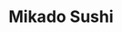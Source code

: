 ---
layout: place
title: "Mikado Sushi"
permalink: /arizona/chandler/mikado-sushi.html
stateAbbr: AZ
stateName: Arizona
cityName: Chandler
seo:
  name: "Mikado Sushi"
  type: Restaurant
  links: http://www.mikadosushiaz.com/
description: "Mikado Sushi serves delicious sushi in Chandler, Arizona. Try fresh Japanese dishes for a great dining experience. "
place_id: ChIJTUL1c3gAK4cRT9lpRK3VjTs
photos:
  - name: >-
      places/ChIJTUL1c3gAK4cRT9lpRK3VjTs/photos/AeeoHcJEeT8T5RULLozeI9C3lpMvh5aEtUoAOj2JxtPzwhNIdbF-lmdLAoallDcpsoKm6_CtH3SEFOmrnCLSxSrV-Z401pEbLCE-sFzwFxgwiBvmJOF7I2VPSqkv_fkLxuyukcq65uAD18vKm5l1qH05IoNyMDJpp6YR5pZGr4LXOXpkBw2hA7RT40_2gAX8NIjl_47MRB-hk4ERtV8cOSZfHjM9y-FkHfr3XHr9GxvhbmuizHMPrp5vUPmktD3_19t3IiId4QNF1RYZz0Hp07la370-eS0ykD-nf9u_s-K29X9OUg
    widthPx: 2048
    heightPx: 1153
    authorAttributions:
      - displayName: Mikado Sushi
        uri: https://maps.google.com/maps/contrib/113582952745832533284
        photoUri: >-
          https://lh3.googleusercontent.com/a-/ALV-UjVdvztt4Ge_YZLzy53zCHtY5AqOhcx2vgxWMKkTxAASFCd6tLk=s100-p-k-no-mo
    flagContentUri: >-
      https://www.google.com/local/imagery/report/?cb_client=maps_api_places.places_api&image_key=!1e10!2sAF1QipO9gP86vKAhFS_PwpIlFfRKqpAcnyo4CjA8Hczu&hl=en-US
    googleMapsUri: >-
      https://www.google.com/maps/place//data=!3m4!1e2!3m2!1sAF1QipO9gP86vKAhFS_PwpIlFfRKqpAcnyo4CjA8Hczu!2e10!4m2!3m1!1s0x872b007873f5424d:0x3b8dd5ad4469d94f
  - name: >-
      places/ChIJTUL1c3gAK4cRT9lpRK3VjTs/photos/AeeoHcKOlEClTkRtK9rE8dXx0bLhau_bOdCGmDPHB3UDQtHS4gPKDzRo1dtCrFTJ9Zt8D8EgWZRzwY_QY36zmPBx8TU4QeaKkLxHmyp8FUgvAmvAsNinwr3PPUsrPKvEWbRmQNFfIjHYFjC6Iz6xXHCD_tG9cOrkTuyvdGxhVzqRk70b94SQbAn0Qy28RGvTasE7F7A6-DB4GA-CeMSNQ5nzJLOsCktyHHVrATdohnwS2dzIe1a6Emw5xFecc60SMzapyOmY4Ai6GuxOTGdf-vo27Euol9mErKAf7R2aRLOfekrCsw
    widthPx: 2039
    heightPx: 2007
    authorAttributions:
      - displayName: Mikado Sushi
        uri: https://maps.google.com/maps/contrib/113582952745832533284
        photoUri: >-
          https://lh3.googleusercontent.com/a-/ALV-UjVdvztt4Ge_YZLzy53zCHtY5AqOhcx2vgxWMKkTxAASFCd6tLk=s100-p-k-no-mo
    flagContentUri: >-
      https://www.google.com/local/imagery/report/?cb_client=maps_api_places.places_api&image_key=!1e10!2sAF1QipOveFqX2iOiHFe84j5kZELZyxdPR8JcSuvB9UnP&hl=en-US
    googleMapsUri: >-
      https://www.google.com/maps/place//data=!3m4!1e2!3m2!1sAF1QipOveFqX2iOiHFe84j5kZELZyxdPR8JcSuvB9UnP!2e10!4m2!3m1!1s0x872b007873f5424d:0x3b8dd5ad4469d94f
  - name: >-
      places/ChIJTUL1c3gAK4cRT9lpRK3VjTs/photos/AeeoHcJu01IElOgMSnmoTCRllyjMrKzhakY0x0-o9nxRXKQeBahrrRi4S1J02eOdEu97XidCGubTcpjC_bYGk8lCtfJUVNM9y2Rs4EkVAnj2xLm5aJbZv-aa_svkLG2ER0YbmSgBI2mU6fabKRz8ndfNH484PE5CENiB-DBlpotKZpR_YpVIY9FsEbEc7ssaqYTFxgkMgKD-_gmQUM5HJfgIM_594cfZ_JyPpJ6QFe5wYTjc54OYiEM0F6pwJXDxUpeYOQCOFB8-s7Q6nwdhUUYrvQxFRlgk6f_MP_0WbRkV1OWjkWq1smRlcwwN-Dgeg5JD7wwYGApfK283_er3u0NBxQCz74_70brY-Dvrsb9EtfjDJWNBhQgGaDvtcBE9LzH9JVX54I1ZVNWmJ2zmbWhSYnMWtxI_xZoD4TwXhIyhU5E1rA
    widthPx: 4000
    heightPx: 3000
    authorAttributions:
      - displayName: Sophia Martin
        uri: https://maps.google.com/maps/contrib/105433507970499778559
        photoUri: >-
          https://lh3.googleusercontent.com/a/ACg8ocKT2WDgsAdZl4wg-QBmt1Wgi_j8vnvo1y9URlBx4Paw02W9Qg=s100-p-k-no-mo
    flagContentUri: >-
      https://www.google.com/local/imagery/report/?cb_client=maps_api_places.places_api&image_key=!1e10!2sCIHM0ogKEICAgICH_LK_bQ&hl=en-US
    googleMapsUri: >-
      https://www.google.com/maps/place//data=!3m4!1e2!3m2!1sCIHM0ogKEICAgICH_LK_bQ!2e10!4m2!3m1!1s0x872b007873f5424d:0x3b8dd5ad4469d94f
  - name: >-
      places/ChIJTUL1c3gAK4cRT9lpRK3VjTs/photos/AeeoHcKY3ATJ0dLblhW_GblNrufPQHeDR2FsMhol8RKkCWEDq6mCrAXO-hYKPSuKG_m9CbFTTeJ0XMiWUUlNgzjHE-HfHKj4DP-i2eU7HD7mSVJSFxYnhsvgi1rWnepZQzmOe07XQ5Be978aj2xUgbZt14ij1Vm4qK_63PcPaqvKikBj44jCsKpsNUSv7TwMbdOusTlhUMbsDdEHAQZXWVHyvGyI2Wapk46nrlnMGYSCZy-MY3OKaHT4s0cW_OF6YNUtP7oAHji8whB7uT0lh_sPlaAKhXp1SomzRUkTnWxxvm2ImprwFwd6euK84opU0B1EoLn81vWYagBVwqSNoLNELwib0cIqh1zMWnwBx70SmGcSKvTDGqM7aom9JDVJ3SRE3Iv1HuijUKUCHyMtlW12Q1saVkelL-Lb7pcm-fYKrUZFiC7I
    widthPx: 4032
    heightPx: 3024
    authorAttributions:
      - displayName: Carmine Manfredi
        uri: https://maps.google.com/maps/contrib/109125461665435135459
        photoUri: >-
          https://lh3.googleusercontent.com/a-/ALV-UjXfa2LFgSzish7ioXbEyCZJ4loRnox4X05hC4vuWnK1amH6bHvB1Q=s100-p-k-no-mo
    flagContentUri: >-
      https://www.google.com/local/imagery/report/?cb_client=maps_api_places.places_api&image_key=!1e10!2sCIHM0ogKEICAgIDU6frIyAE&hl=en-US
    googleMapsUri: >-
      https://www.google.com/maps/place//data=!3m4!1e2!3m2!1sCIHM0ogKEICAgIDU6frIyAE!2e10!4m2!3m1!1s0x872b007873f5424d:0x3b8dd5ad4469d94f
  - name: >-
      places/ChIJTUL1c3gAK4cRT9lpRK3VjTs/photos/AeeoHcKp-MmVtOGamqWMQOE_FJ6QB1RDBJtYDGXEXxzxnj5pon6RQqv0DGbsFWs1xuumHQ17m4LJ9jHB5cHzHKPyEf-9GLFp2Hn1axJTg8rDY9gNNyieuagPsRJwa5TcQLB1uf83zo0hXeh389PGS0oysehAcGJtj7dNJ6a27r8h5mFhb-9Rb6Hk8orZ7X6JGxl8aX_4f8dQILLmNabvmeatN0XftM-rQXcDbmJAoYca_N_CTwPIpjHqnJgyISP_-l5_6BjoXDpE9D-O9YMkR7Sak_b-Q7qFqIkRNiYTWE7TJDGagQ
    widthPx: 3060
    heightPx: 4080
    authorAttributions:
      - displayName: Mikado Sushi
        uri: https://maps.google.com/maps/contrib/113582952745832533284
        photoUri: >-
          https://lh3.googleusercontent.com/a-/ALV-UjVdvztt4Ge_YZLzy53zCHtY5AqOhcx2vgxWMKkTxAASFCd6tLk=s100-p-k-no-mo
    flagContentUri: >-
      https://www.google.com/local/imagery/report/?cb_client=maps_api_places.places_api&image_key=!1e10!2sAF1QipPFpYb86VOf1nYxTGVOXli3qOVz3lTrK4rkLwvS&hl=en-US
    googleMapsUri: >-
      https://www.google.com/maps/place//data=!3m4!1e2!3m2!1sAF1QipPFpYb86VOf1nYxTGVOXli3qOVz3lTrK4rkLwvS!2e10!4m2!3m1!1s0x872b007873f5424d:0x3b8dd5ad4469d94f
  - name: >-
      places/ChIJTUL1c3gAK4cRT9lpRK3VjTs/photos/AeeoHcJiP5gwGMUWpjd_ACd07iumvxqsnZuS1a20IZShrKou5NkWzvCaVYzTotTexqwf3hu-YsGkSAsC3izFP19bAL5fdV5DsvNMEJ4lU6MtN3X1JgsONo4Q-luxt3pztAWh_vGHTIcciwRVS2LS1PYtBTQhIXTARsg1KuGx7oMjg3RM_VATBXM1DVBHBBuFJa28SnT6r9ml22lS62WUezadSKx5kilVCqOktATk2XaOooB9GhmOqwjE7FcJMUODVAQlKhtUknA-TtuDOMmyRomF6BBCY_8s2otX1Gmykk6q5pSWFthhClIBxiXcGbwpThLCcO37PQTnGkGGRov7hkTwXTsXeTlTQcyIkIe_2nQeX6T_QSqqMtk0bqSh-wCTWiibc1L_Zeeye9aDLMqqwEPIIC5bUcFtcaGFYw4jYbeYjZynJQ
    widthPx: 3000
    heightPx: 4000
    authorAttributions:
      - displayName: Sophia Martin
        uri: https://maps.google.com/maps/contrib/105433507970499778559
        photoUri: >-
          https://lh3.googleusercontent.com/a/ACg8ocKT2WDgsAdZl4wg-QBmt1Wgi_j8vnvo1y9URlBx4Paw02W9Qg=s100-p-k-no-mo
    flagContentUri: >-
      https://www.google.com/local/imagery/report/?cb_client=maps_api_places.places_api&image_key=!1e10!2sCIHM0ogKEICAgICH_Lq3Hg&hl=en-US
    googleMapsUri: >-
      https://www.google.com/maps/place//data=!3m4!1e2!3m2!1sCIHM0ogKEICAgICH_Lq3Hg!2e10!4m2!3m1!1s0x872b007873f5424d:0x3b8dd5ad4469d94f
  - name: >-
      places/ChIJTUL1c3gAK4cRT9lpRK3VjTs/photos/AeeoHcI96nv4EwGlmPg-r-AzfP_P0KUwShGqQUhPsEEAG67VclTBjoArXpc90DTv1VeToBfxmj-JhKI2ISOUQLKkZVDmtvhxVnnQ9lKySa6wzzMnSIKNggSIZlPM1C4jvZwvrE-ap8Xepam-L-ds7UXIog9ZDLuVkHkmwvoiMGmcgIOGdVd1e1m3xEeqqa53lSB9xSlfr_RHgwBmPa-X6AY61qdcTP3U3XkmsV3RLIj1phA4Uj20kp0ZdPVcZRCRVhYWIXglfGs4GPJ00-OUN5sryWDINpcUF8NPG5Pc5mSqP_NTEJToGWCFB9KZ_vEgPby_mLiWMbGVt9S2tL5DCE7LT1iHc-iKlNsnWbLNdMr3xWBomlGg6H5RmI7GKknD1zNm2wFuPxDOAAXxdvlwf24BoGJ2LFixjVRil_Tqp1yG3t87BQhw
    widthPx: 4032
    heightPx: 3024
    authorAttributions:
      - displayName: Carmine Manfredi
        uri: https://maps.google.com/maps/contrib/109125461665435135459
        photoUri: >-
          https://lh3.googleusercontent.com/a-/ALV-UjXfa2LFgSzish7ioXbEyCZJ4loRnox4X05hC4vuWnK1amH6bHvB1Q=s100-p-k-no-mo
    flagContentUri: >-
      https://www.google.com/local/imagery/report/?cb_client=maps_api_places.places_api&image_key=!1e10!2sCIHM0ogKEICAgICE7ufuzwE&hl=en-US
    googleMapsUri: >-
      https://www.google.com/maps/place//data=!3m4!1e2!3m2!1sCIHM0ogKEICAgICE7ufuzwE!2e10!4m2!3m1!1s0x872b007873f5424d:0x3b8dd5ad4469d94f
  - name: >-
      places/ChIJTUL1c3gAK4cRT9lpRK3VjTs/photos/AeeoHcK2dvmN-JwU5RQst0aETUNJ5dG7PQ9V9o-1Fa8y5Dkaj4Wyef8I8Yu35NzSQSmjHqbUmwlyVPfJIqAndJypMJfQKghJNeNgMiNTZ6asf0_4gkWQWsJ31tWPeowXPVOhFCNgks7p8He_EjGQ4eOf-lA2ynaUYz6emBku7-bq_SmS3V5VX287fs9PwMi16ziAgoDj2Bcf0reet-U7P2aaHaa-3VidtTmwIf63ZaY_dfBlsDjR-j18z2gx6bKn3w9YwlukhSCaVHqRIPQSTIXI8aX4nEndL4jUFhhNnnINpxuO0g78dhD_q4z0hQRxdOHZaAAb4K1m2RQosGJgG_HxY8ooWq-bUMWCzm0zvPDWxWrj4tmcRhy_mKVFq9fNK5Q1IyC1R55fAleJouTzRzcrOHCroEM774PS4VB6s0KT1HTM8g
    widthPx: 3024
    heightPx: 3002
    authorAttributions:
      - displayName: Jihely Gomez
        uri: https://maps.google.com/maps/contrib/101796109322753217590
        photoUri: >-
          https://lh3.googleusercontent.com/a-/ALV-UjXwSJKB2DBTiTlK3_ZUZXrbDEqAUJwQI1CnN7XG_bkljtftqoSEwQ=s100-p-k-no-mo
    flagContentUri: >-
      https://www.google.com/local/imagery/report/?cb_client=maps_api_places.places_api&image_key=!1e10!2sCIHM0ogKEICAgIDbvODlBQ&hl=en-US
    googleMapsUri: >-
      https://www.google.com/maps/place//data=!3m4!1e2!3m2!1sCIHM0ogKEICAgIDbvODlBQ!2e10!4m2!3m1!1s0x872b007873f5424d:0x3b8dd5ad4469d94f
  - name: >-
      places/ChIJTUL1c3gAK4cRT9lpRK3VjTs/photos/AeeoHcK1yHg5WN3j7YeO9bioPhZG1nG4RlRVuvvVaWEFzXXCt3KU71Ha1wlZYjbFTxCe7y6wYAjBR6cYVQkgH5NWgRNfsLLcmkU6e40M1zBsiOb0gETfBK2nyHxrxADfY6yzDD-Y30oQLXPps6sMt3AcmfRTtVYNN5ABOkjRHBcCLsWM7D_5fN_vjFZiS86goWMmNPSiOSZvq9CY_pA3oPb-CVUvjnw3i_pYFbL_TygSLC-6HghgQZzcg4QpSReWUGx0oInlIe6WgjCrcjJOmgRJXSQ_eCA2vaJj7VrkZ3JzA5r4EQ
    widthPx: 3000
    heightPx: 3626
    authorAttributions:
      - displayName: Mikado Sushi
        uri: https://maps.google.com/maps/contrib/113582952745832533284
        photoUri: >-
          https://lh3.googleusercontent.com/a-/ALV-UjVdvztt4Ge_YZLzy53zCHtY5AqOhcx2vgxWMKkTxAASFCd6tLk=s100-p-k-no-mo
    flagContentUri: >-
      https://www.google.com/local/imagery/report/?cb_client=maps_api_places.places_api&image_key=!1e10!2sAF1QipNSnYM4HHhuVn9gWOa1d5vGP85t0qmHyDQSYWKZ&hl=en-US
    googleMapsUri: >-
      https://www.google.com/maps/place//data=!3m4!1e2!3m2!1sAF1QipNSnYM4HHhuVn9gWOa1d5vGP85t0qmHyDQSYWKZ!2e10!4m2!3m1!1s0x872b007873f5424d:0x3b8dd5ad4469d94f
  - name: >-
      places/ChIJTUL1c3gAK4cRT9lpRK3VjTs/photos/AeeoHcIZLIDtq4V1t6SREsBzztD5LDcVEfotQPYKAy5PjhTPqb0NYeh_MQWSkXe5BnEsvgeTgxVn4DVW3lO6l9WwT0iTXYs2ogbOcHXmjUWb7MA6UFeOdPoVmsD7_5bgIrQzz_xpncphp-cekagAu4y0w4f6GsbvPY7OW0tkOaWJnwUTobA2aPrM0ZctYRdTZ6uUwvEzK2CpKCXg5_DCK0sB1tQzJ8aTRIv43o49iGOV69HlzxTSBUUOfl-I9K9vmMwg4WCVUvWnvIHN_koyOPynYhPp7ZuWnhUUFZuEhpTb3nIxlFkjN6SRyrNKfHPA_VJZuTrdRWEFWSAY4QAI-IHUWSkYXFBu6b5YI0yBis8dpN_lzDuIaY2x25shUkFEgeyJiT0iF8f9mEWEG1mBF4qYBWLesTZcKNVV2BRsRJVn6pJx2g
    widthPx: 4000
    heightPx: 3000
    authorAttributions:
      - displayName: Erika Neukam
        uri: https://maps.google.com/maps/contrib/110248380952154953965
        photoUri: >-
          https://lh3.googleusercontent.com/a-/ALV-UjWrRm5ltdW63cprvTMbcpdfZFAG78DMkGTd3xhMf7NHdlhq6LUU_Q=s100-p-k-no-mo
    flagContentUri: >-
      https://www.google.com/local/imagery/report/?cb_client=maps_api_places.places_api&image_key=!1e10!2sCIHM0ogKEICAgIDXrbSQDQ&hl=en-US
    googleMapsUri: >-
      https://www.google.com/maps/place//data=!3m4!1e2!3m2!1sCIHM0ogKEICAgIDXrbSQDQ!2e10!4m2!3m1!1s0x872b007873f5424d:0x3b8dd5ad4469d94f
address: '3125 S Alma School Rd #3b, Chandler, AZ 85248, USA'
street: '3125 S Alma School Rd #3b'
city: Chandler
state: AZ
zip: '85248'
country: USA
neighborhood: Fox Crossing
latitude: '33.261228'
longitude: '-111.856913'
accessibility_options:
  wheelchairAccessibleParking: true
  wheelchairAccessibleEntrance: true
  wheelchairAccessibleRestroom: true
  wheelchairAccessibleSeating: true
business_status: OPERATIONAL
name: Mikado Sushi
google_maps_links:
  directionsUri: >-
    https://www.google.com/maps/dir//''/data=!4m7!4m6!1m1!4e2!1m2!1m1!1s0x872b007873f5424d:0x3b8dd5ad4469d94f!3e0
  placeUri: https://maps.google.com/?cid=4291320960107796815
  writeAReviewUri: >-
    https://www.google.com/maps/place//data=!4m3!3m2!1s0x872b007873f5424d:0x3b8dd5ad4469d94f!12e1
  reviewsUri: >-
    https://www.google.com/maps/place//data=!4m4!3m3!1s0x872b007873f5424d:0x3b8dd5ad4469d94f!9m1!1b1
  photosUri: >-
    https://www.google.com/maps/place//data=!4m3!3m2!1s0x872b007873f5424d:0x3b8dd5ad4469d94f!10e5
primary_type: Sushi Restaurant
opening_hours:
  regular: null
  current: null
secondary_opening_hours:
  regular:
    weekdayDescriptions: null
    type: null
  current:
    weekdayDescriptions: null
    type: null
phone: (480) 726-0255
price_level: PRICE_LEVEL_MODERATE
price_range: $20 &ndash; $30
rating: '4.5'
rating_count: 461
website: http://www.mikadosushiaz.com/
reviews: null
parking_options: null
payment_options: null
allow_dogs: null
curbside_pickup: null
delivery: null
dine_in: null
good_for_children: null
good_for_groups: null
good_for_sports: null
live_music: null
menu_for_children: null
outdoor_seating: null
reservable: null
restroom: null
serves_beer: null
serves_breakfast: null
serves_brunch: null
serves_cocktails: null
serves_coffee: null
serves_dinner: null
serves_dessert: null
serves_lunch: null
serves_vegetarian_food: null
serves_wine: null
takeout: null
summary: null

---